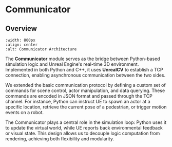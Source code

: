 # Communicator

## Overview
```{image} ../assets/communicator.png
:width: 800px
:align: center
:alt: Communicator Architecture
```
The **Communicator** module serves as the bridge between Python-based simulation logic and Unreal Engine's real-time 3D environment. Implemented in both Python and C++, it uses **UnrealCV** to establish a TCP connection, enabling asynchronous communication between the two sides.

We extended the basic communication protocol by defining a custom set of commands for scene control, actor manipulation, and data querying. These commands are encoded in JSON format and passed through the TCP channel. For instance, Python can instruct UE to spawn an actor at a specific location, retrieve the current pose of a pedestrian, or trigger motion events on a robot.

The Communicator plays a central role in the simulation loop: Python uses it to update the virtual world, while UE reports back environmental feedback or visual state. This design allows us to decouple logic computation from rendering, achieving both flexibility and modularity.

